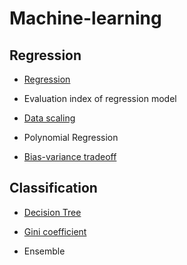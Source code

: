 <h1>Machine-learning</h1>

<h2>Regression</h2>

- [Regression](https://github.com/evelyn82/Machine-learning/blob/main/Regression/README.md)
- Evaluation index of regression model
- [Data scaling](https://github.com/evelyn82/Machine-learning/blob/main/Regression/Data%20scaling.md)

- Polynomial Regression
- [Bias-variance tradeoff](https://github.com/evelyn82/Machine-learning/blob/main/Regression/Bias-variance%20tradeoff.md)

<h2>Classification</h2>

- [Decision Tree](https://github.com/evelyn82/Machine-learning/blob/main/Classification/Decision%20Tree.md)
- [Gini coefficient](https://github.com/evelyn82/Machine-learning/blob/main/Classification/Entropy_Gini%20coefficient.md)

- Ensemble
